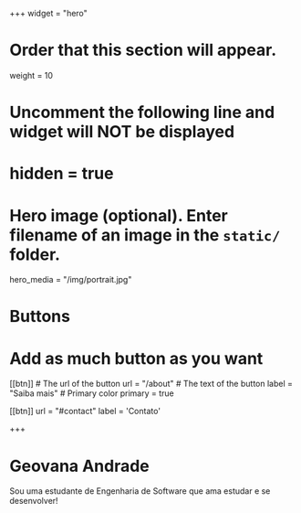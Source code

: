 +++
widget = "hero"
# Order that this section will appear.
weight = 10

# Uncomment the following line and widget will NOT be displayed
# hidden = true

# Hero image (optional). Enter filename of an image in the `static/` folder.
hero_media = "/img/portrait.jpg"

# Buttons
# Add as much button as you want
[[btn]]
	# The url of the button
  url = "/about"
	# The text of the button
  label = "Saiba mais"
	# Primary color
	primary = true

[[btn]]
  url = "#contact"
  label = 'Contato'

+++

# **Geovana Andrade**

Sou uma estudante de Engenharia de Software que ama estudar e se desenvolver!

